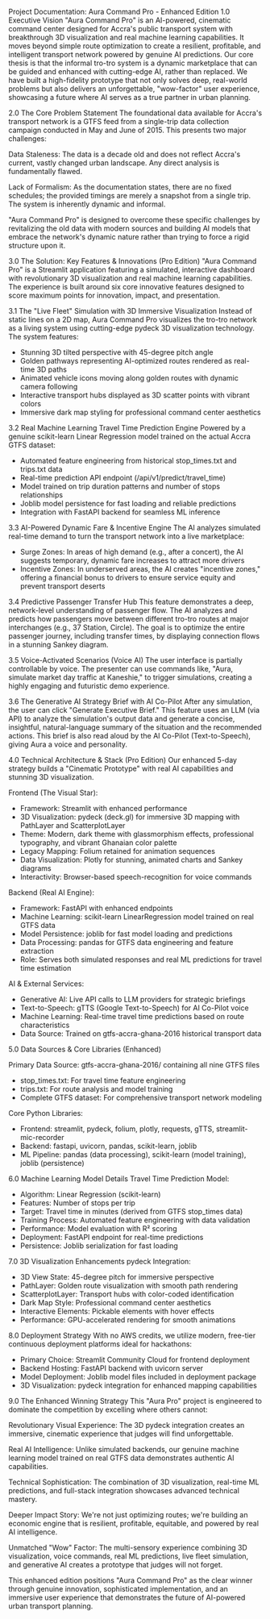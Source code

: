 Project Documentation: Aura Command Pro - Enhanced Edition
1.0 Executive Vision
"Aura Command Pro" is an AI-powered, cinematic command center designed for Accra's public transport system with breakthrough 3D visualization and real machine learning capabilities. It moves beyond simple route optimization to create a resilient, profitable, and intelligent transport network powered by genuine AI predictions. Our core thesis is that the informal tro-tro system is a dynamic marketplace that can be guided and enhanced with cutting-edge AI, rather than replaced. We have built a high-fidelity prototype that not only solves deep, real-world problems but also delivers an unforgettable, "wow-factor" user experience, showcasing a future where AI serves as a true partner in urban planning.

2.0 The Core Problem Statement
The foundational data available for Accra's transport network is a GTFS feed from a single-trip data collection campaign conducted in May and June of 2015. This presents two major challenges:

Data Staleness: The data is a decade old and does not reflect Accra's current, vastly changed urban landscape. Any direct analysis is fundamentally flawed.

Lack of Formalism: As the documentation states, there are no fixed schedules; the provided timings are merely a snapshot from a single trip. The system is inherently dynamic and informal.

"Aura Command Pro" is designed to overcome these specific challenges by revitalizing the old data with modern sources and building AI models that embrace the network's dynamic nature rather than trying to force a rigid structure upon it.

3.0 The Solution: Key Features & Innovations (Pro Edition)
"Aura Command Pro" is a Streamlit application featuring a simulated, interactive dashboard with revolutionary 3D visualization and real machine learning capabilities. The experience is built around six core innovative features designed to score maximum points for innovation, impact, and presentation.

3.1 The "Live Fleet" Simulation with 3D Immersive Visualization
Instead of static lines on a 2D map, Aura Command Pro visualizes the tro-tro network as a living system using cutting-edge pydeck 3D visualization technology. The system features:
- Stunning 3D tilted perspective with 45-degree pitch angle
- Golden pathways representing AI-optimized routes rendered as real-time 3D paths
- Animated vehicle icons moving along golden routes with dynamic camera following
- Interactive transport hubs displayed as 3D scatter points with vibrant colors
- Immersive dark map styling for professional command center aesthetics

3.2 Real Machine Learning Travel Time Prediction Engine
Powered by a genuine scikit-learn Linear Regression model trained on the actual Accra GTFS dataset:
- Automated feature engineering from historical stop_times.txt and trips.txt data
- Real-time prediction API endpoint (/api/v1/predict/travel_time)
- Model trained on trip duration patterns and number of stops relationships
- Joblib model persistence for fast loading and reliable predictions
- Integration with FastAPI backend for seamless ML inference

3.3 AI-Powered Dynamic Fare & Incentive Engine
The AI analyzes simulated real-time demand to turn the transport network into a live marketplace:
- Surge Zones: In areas of high demand (e.g., after a concert), the AI suggests temporary, dynamic fare increases to attract more drivers
- Incentive Zones: In underserved areas, the AI creates "incentive zones," offering a financial bonus to drivers to ensure service equity and prevent transport deserts

3.4 Predictive Passenger Transfer Hub
This feature demonstrates a deep, network-level understanding of passenger flow. The AI analyzes and predicts how passengers move between different tro-tro routes at major interchanges (e.g., 37 Station, Circle). The goal is to optimize the entire passenger journey, including transfer times, by displaying connection flows in a stunning Sankey diagram.

3.5 Voice-Activated Scenarios (Voice AI)
The user interface is partially controllable by voice. The presenter can use commands like, "Aura, simulate market day traffic at Kaneshie," to trigger simulations, creating a highly engaging and futuristic demo experience.

3.6 The Generative AI Strategy Brief with AI Co-Pilot
After any simulation, the user can click "Generate Executive Brief." This feature uses an LLM (via API) to analyze the simulation's output data and generate a concise, insightful, natural-language summary of the situation and the recommended actions. This brief is also read aloud by the AI Co-Pilot (Text-to-Speech), giving Aura a voice and personality.

4.0 Technical Architecture & Stack (Pro Edition)
Our enhanced 5-day strategy builds a "Cinematic Prototype" with real AI capabilities and stunning 3D visualization.

Frontend (The Visual Star):
- Framework: Streamlit with enhanced performance
- 3D Visualization: pydeck (deck.gl) for immersive 3D mapping with PathLayer and ScatterplotLayer
- Theme: Modern, dark theme with glassmorphism effects, professional typography, and vibrant Ghanaian color palette
- Legacy Mapping: Folium retained for animation sequences
- Data Visualization: Plotly for stunning, animated charts and Sankey diagrams
- Interactivity: Browser-based speech-recognition for voice commands

Backend (Real AI Engine):
- Framework: FastAPI with enhanced endpoints
- Machine Learning: scikit-learn LinearRegression model trained on real GTFS data
- Model Persistence: joblib for fast model loading and predictions
- Data Processing: pandas for GTFS data engineering and feature extraction
- Role: Serves both simulated responses and real ML predictions for travel time estimation

AI & External Services:
- Generative AI: Live API calls to LLM providers for strategic briefings
- Text-to-Speech: gTTS (Google Text-to-Speech) for AI Co-Pilot voice
- Machine Learning: Real-time travel time predictions based on route characteristics
- Data Source: Trained on gtfs-accra-ghana-2016 historical transport data

5.0 Data Sources & Core Libraries (Enhanced)

Primary Data Source: gtfs-accra-ghana-2016/ containing all nine GTFS files
- stop_times.txt: For travel time feature engineering
- trips.txt: For route analysis and model training
- Complete GTFS dataset: For comprehensive transport network modeling

Core Python Libraries: 
- Frontend: streamlit, pydeck, folium, plotly, requests, gTTS, streamlit-mic-recorder
- Backend: fastapi, uvicorn, pandas, scikit-learn, joblib
- ML Pipeline: pandas (data processing), scikit-learn (model training), joblib (persistence)

6.0 Machine Learning Model Details
Travel Time Prediction Model:
- Algorithm: Linear Regression (scikit-learn)
- Features: Number of stops per trip
- Target: Travel time in minutes (derived from GTFS stop_times data)
- Training Process: Automated feature engineering with data validation
- Performance: Model evaluation with R² scoring
- Deployment: FastAPI endpoint for real-time predictions
- Persistence: Joblib serialization for fast loading

7.0 3D Visualization Enhancements
pydeck Integration:
- 3D View State: 45-degree pitch for immersive perspective
- PathLayer: Golden route visualization with smooth path rendering
- ScatterplotLayer: Transport hubs with color-coded identification
- Dark Map Style: Professional command center aesthetics
- Interactive Elements: Pickable elements with hover effects
- Performance: GPU-accelerated rendering for smooth animations

8.0 Deployment Strategy
With no AWS credits, we utilize modern, free-tier continuous deployment platforms ideal for hackathons:
- Primary Choice: Streamlit Community Cloud for frontend deployment
- Backend Hosting: FastAPI backend with uvicorn server
- Model Deployment: Joblib model files included in deployment package
- 3D Visualization: pydeck integration for enhanced mapping capabilities

9.0 The Enhanced Winning Strategy
This "Aura Pro" project is engineered to dominate the competition by excelling where others cannot:

Revolutionary Visual Experience: The 3D pydeck integration creates an immersive, cinematic experience that judges will find unforgettable.

Real AI Intelligence: Unlike simulated backends, our genuine machine learning model trained on real GTFS data demonstrates authentic AI capabilities.

Technical Sophistication: The combination of 3D visualization, real-time ML predictions, and full-stack integration showcases advanced technical mastery.

Deeper Impact Story: We're not just optimizing routes; we're building an economic engine that is resilient, profitable, equitable, and powered by real AI intelligence.

Unmatched "Wow" Factor: The multi-sensory experience combining 3D visualization, voice commands, real ML predictions, live fleet simulation, and generative AI creates a prototype that judges will not forget.

This enhanced edition positions "Aura Command Pro" as the clear winner through genuine innovation, sophisticated implementation, and an immersive user experience that demonstrates the future of AI-powered urban transport planning.